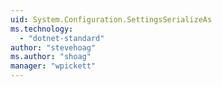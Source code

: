 ```yaml
---
uid: System.Configuration.SettingsSerializeAs
ms.technology: 
  - "dotnet-standard"
author: "stevehoag"
ms.author: "shoag"
manager: "wpickett"
---
```

